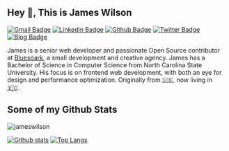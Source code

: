 ## Hey 👋, This is James Wilson
[![Gmail Badge](https://img.shields.io/badge/-jrwilson3@gmail.com-c14438?style=flat&logo=Gmail&logoColor=white&link=mailto:jrwilson3@gmail.com)](mailto:jrwilson3@gmail.com) 
[![Linkedin Badge](https://img.shields.io/badge/-jamesrwilson3-0072b1?style=flat&logo=Linkedin&logoColor=white&link=https://www.linkedin.com/in/jamesrwilson3/)](https://www.linkedin.com/in/jamesrwilson3/) [![Github Badge](https://img.shields.io/badge/-jameswilson-grey?style=flat&logo=github&logoColor=white&link=https://github.com/jameswilson/)](https://www.github.com/jameswilson/) [![Twitter Badge](https://img.shields.io/badge/-jwilson3-00acee?style=flat&logo=twitter&logoColor=white&link=https://twitter.com/jwilson3/)](https://www.twitter.com/jwilson3/) [![Blog Badge](https://img.shields.io/badge/blog-web-blue?style=flat&link=https://www.elementalidad.com/)](https://www.elementalidad.com/)

<p align='left'> James is a senior web developer and passionate Open Source contributor at <a href="https://github.com/bluesparklabs">Bluespark</a>, a small development and creative agency.  James has a Bachelor of Science in Computer Science from North Carolina State University.  His focus is on frontend web development, with both an eye for design and performance optimization. Originally from <acronym title="United States of America">🇺🇸</acronym>, now living in <abbr title="Ecuador">🇪🇨</abbr>.</p>

## Some of my Github Stats
<p align=left> <img src=https://komarev.com/ghpvc/?username=jameswilson alt=jameswilson /> </p>

[![Github stats](https://github-readme-stats.vercel.app/api?username=jameswilson&show_icons=true&include_all_commits=true)](https://github.com/jameswilson/github-readme-stats)
[![Top Langs](https://github-readme-stats.vercel.app/api/top-langs/?username=jameswilson&layout=compact)](https://github.com/jameswilson/github-readme-stats)
